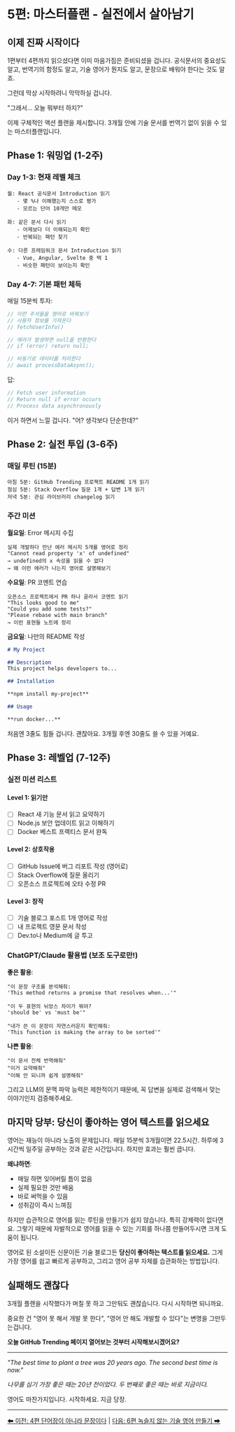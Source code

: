 # 5편: 마스터플랜 - 실전에서 살아남기

## 이제 진짜 시작이다

1편부터 4편까지 읽으셨다면 이미 마음가짐은 준비되셨을 겁니다. 공식문서의 중요성도 알고, 번역기의 함정도 알고, 기술 영어가 뭔지도 알고, 문장으로 배워야 한다는 것도 알죠. 

그런데 막상 시작하려니 막막하실 겁니다.

"그래서... 오늘 뭐부터 하지?"

이제 구체적인 액션 플랜을 제시합니다. 3개월 안에 기술 문서를 번역기 없이 읽을 수 있는 마스터플랜입니다.

## Phase 1: 워밍업 (1-2주)

### Day 1-3: 현재 레벨 체크
```
월: React 공식문서 Introduction 읽기
   - 몇 %나 이해했는지 스스로 평가
   - 모르는 단어 10개만 메모

화: 같은 문서 다시 읽기
   - 어제보다 더 이해되는지 확인
   - 반복되는 패턴 찾기

수: 다른 프레임워크 문서 Introduction 읽기
   - Vue, Angular, Svelte 중 택 1
   - 비슷한 패턴이 보이는지 확인
```

### Day 4-7: 기본 패턴 체득
매일 15분씩 투자:
```javascript
// 이런 주석들을 영어로 바꿔보기
// 사용자 정보를 가져온다
// fetchUserInfo()

// 에러가 발생하면 null을 반환한다
// if (error) return null;

// 비동기로 데이터를 처리한다
// await processDataAsync();
```

답:
```javascript
// Fetch user information
// Return null if error occurs  
// Process data asynchronously
```

이거 하면서 느낄 겁니다. "어? 생각보다 단순한데?"

## Phase 2: 실전 투입 (3-6주)

### 매일 루틴 (15분)
```
아침 5분: GitHub Trending 프로젝트 README 1개 읽기
점심 5분: Stack Overflow 질문 1개 + 답변 1개 읽기
저녁 5분: 관심 라이브러리 changelog 읽기
```

### 주간 미션
**월요일**: Error 메시지 수집
```
실제 개발하다 만난 에러 메시지 5개를 영어로 정리
"Cannot read property 'x' of undefined"
→ undefined의 x 속성을 읽을 수 없다
→ 왜 이런 에러가 나는지 영어로 설명해보기
```

**수요일**: PR 코멘트 연습
```
오픈소스 프로젝트에서 PR 하나 골라서 코멘트 읽기
"This looks good to me"
"Could you add some tests?"
"Please rebase with main branch"
→ 이런 표현들 노트에 정리
```

**금요일**: 나만의 README 작성
```markdown
# My Project

## Description
This project helps developers to...

## Installation

**npm install my-project**

## Usage

**run docker...**
```

처음엔 3줄도 힘들 겁니다. 괜찮아요. 3개월 후엔 30줄도 쓸 수 있을 거예요.

## Phase 3: 레벨업 (7-12주)

### 실전 미션 리스트

#### Level 1: 읽기만
- [ ] React 새 기능 문서 읽고 요약하기
- [ ] Node.js 보안 업데이트 읽고 이해하기
- [ ] Docker 베스트 프랙티스 문서 완독

#### Level 2: 상호작용
- [ ] GitHub Issue에 버그 리포트 작성 (영어로)
- [ ] Stack Overflow에 질문 올리기
- [ ] 오픈소스 프로젝트에 오타 수정 PR

#### Level 3: 창작
- [ ] 기술 블로그 포스트 1개 영어로 작성
- [ ] 내 프로젝트 영문 문서 작성
- [ ] Dev.to나 Medium에 글 투고

### ChatGPT/Claude 활용법 (보조 도구로만!)

**좋은 활용**:
```
"이 문장 구조를 분석해줘:
'This method returns a promise that resolves when...'"

"이 두 표현의 뉘앙스 차이가 뭐야?
'should be' vs 'must be'"

"내가 쓴 이 문장이 자연스러운지 확인해줘:
'This function is making the array to be sorted'"
```

**나쁜 활용**:
```
"이 문서 전체 번역해줘"
"이거 요약해줘"
"이해 안 되니까 쉽게 설명해줘"
```

그리고 LLM의 문맥 파악 능력은 제한적이기 때문에, 꼭 답변을 실제로 검색해서 맞는 이야기인지 검증해주세요.


## 마지막 당부: 당신이 좋아하는 영어 텍스트를 읽으세요

영어는 재능이 아니라 노출의 문제입니다. 매일 15분씩 3개월이면 22.5시간. 하루에 3시간씩 일주일 공부하는 것과 같은 시간입니다. 하지만 효과는 훨씬 큽니다.

**왜냐하면**:
- 매일 하면 잊어버릴 틈이 없음
- 실제 필요한 것만 배움
- 바로 써먹을 수 있음
- 성취감이 즉시 느껴짐

하지만 습관적으로 영어를 읽는 루틴을 만들기가 쉽지 않습니다. 특히 강제력이 없다면요. 그렇기 때문에 자발적으로 영어를 읽을 수 있는 기회를 하나쯤 만들어두시면 크게 도움이 됩니다. 

영어로 된 소설이든 신문이든 기술 블로그든 **당신이 좋아하는 텍스트를 읽으세요.** 그게 가장 영어를 쉽고 빠르게 공부하고, 그리고 영어 공부 자체를 습관화하는 방법입니다.

## 실패해도 괜찮다

3개월 플랜을 시작했다가 며칠 못 하고 그만둬도 괜찮습니다. 다시 시작하면 되니까요.

중요한 건 "영어 못 해서 개발 못 한다", "영어 안 해도 개발할 수 있다"는 변명을 그만두는겁니다.

**오늘 GitHub Trending 페이지 열어보는 것부터 시작해보시겠어요?**

---

*"The best time to plant a tree was 20 years ago. The second best time is now."*

*나무를 심기 가장 좋은 때는 20년 전이었다. 두 번째로 좋은 때는 바로 지금이다.*

영어도 마찬가지입니다. 시작하세요. 지금 당장.

---

[⬅ 이전: 4편 단어장이 아니라 문장이다](04.%20단어장이%20아니라%20문장이다.md) | [다음: 6편 녹슬지 않는 기술 영어 만들기 ➡](06.%20녹슬지%20않는%20기술%20영어%20만들기.md)